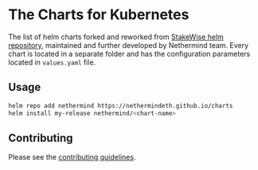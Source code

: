 # The Charts for Kubernetes

The list of helm charts forked and reworked from [StakeWise helm repository](https://github.com/stakewise/helm-charts), maintained and further developed by Nethermind team. Every chart is located in a separate folder and has the configuration parameters located in `values.yaml` file.

## Usage

```bash
helm repo add nethermind https://nethermindeth.github.io/charts
helm install my-release nethermind/<chart-name>
```

## Contributing

Please see the [contributing guidelines](CONTRIBUTING.md).
